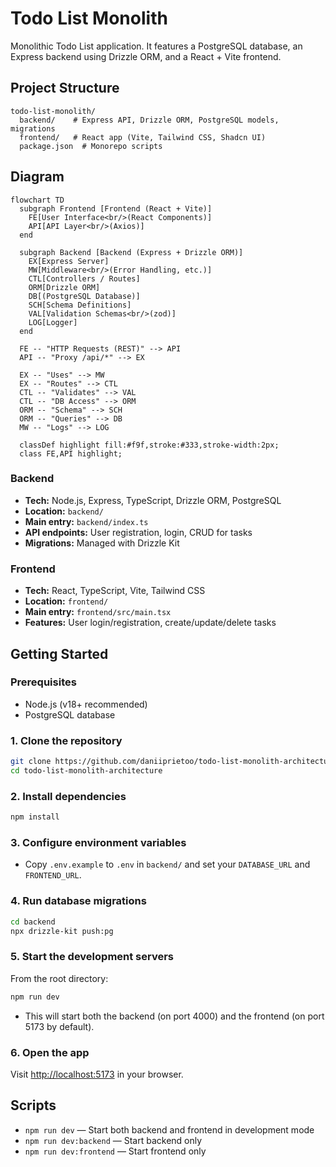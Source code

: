 # Todo List Monolith

Monolithic Todo List application. It features a PostgreSQL database, an Express backend using Drizzle ORM, and a React + Vite frontend.

## Project Structure

```
todo-list-monolith/
  backend/    # Express API, Drizzle ORM, PostgreSQL models, migrations
  frontend/   # React app (Vite, Tailwind CSS, Shadcn UI)
  package.json  # Monorepo scripts
```

## Diagram

```mermaid
flowchart TD
  subgraph Frontend [Frontend (React + Vite)]
    FE[User Interface<br/>(React Components)]
    API[API Layer<br/>(Axios)]
  end

  subgraph Backend [Backend (Express + Drizzle ORM)]
    EX[Express Server]
    MW[Middleware<br/>(Error Handling, etc.)]
    CTL[Controllers / Routes]
    ORM[Drizzle ORM]
    DB[(PostgreSQL Database)]
    SCH[Schema Definitions]
    VAL[Validation Schemas<br/>(zod)]
    LOG[Logger]
  end

  FE -- "HTTP Requests (REST)" --> API
  API -- "Proxy /api/*" --> EX

  EX -- "Uses" --> MW
  EX -- "Routes" --> CTL
  CTL -- "Validates" --> VAL
  CTL -- "DB Access" --> ORM
  ORM -- "Schema" --> SCH
  ORM -- "Queries" --> DB
  MW -- "Logs" --> LOG

  classDef highlight fill:#f9f,stroke:#333,stroke-width:2px;
  class FE,API highlight;

```

### Backend

- **Tech:** Node.js, Express, TypeScript, Drizzle ORM, PostgreSQL
- **Location:** `backend/`
- **Main entry:** `backend/index.ts`
- **API endpoints:** User registration, login, CRUD for tasks
- **Migrations:** Managed with Drizzle Kit

### Frontend

- **Tech:** React, TypeScript, Vite, Tailwind CSS
- **Location:** `frontend/`
- **Main entry:** `frontend/src/main.tsx`
- **Features:** User login/registration, create/update/delete tasks

## Getting Started

### Prerequisites

- Node.js (v18+ recommended)
- PostgreSQL database

### 1. Clone the repository

```bash
git clone https://github.com/daniiprietoo/todo-list-monolith-architecture
cd todo-list-monolith-architecture
```

### 2. Install dependencies

```bash
npm install
```

### 3. Configure environment variables

- Copy `.env.example` to `.env` in `backend/` and set your `DATABASE_URL` and `FRONTEND_URL`.

### 4. Run database migrations

```bash
cd backend
npx drizzle-kit push:pg
```

### 5. Start the development servers

From the root directory:

```bash
npm run dev
```

- This will start both the backend (on port 4000) and the frontend (on port 5173 by default).

### 6. Open the app

Visit [http://localhost:5173](http://localhost:5173) in your browser.

## Scripts

- `npm run dev` — Start both backend and frontend in development mode
- `npm run dev:backend` — Start backend only
- `npm run dev:frontend` — Start frontend only

